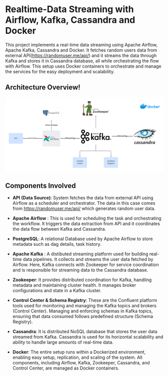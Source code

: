 # Realtime-Data Streaming with Airflow, Kafka, Cassandra and Docker

This project implements a real-time data streaming using Apache Airflow, Apache Kafka, Cassandra and Docker. It fetches random users data from external API(https://randomuser.me/api/) and it streams the data through Kafka and stores it in Cassandra database, all while orchestrating the flow with Airflow. This setup uses Docker containers to orchestrate and manage the services for the easy deployment and scalability.

## Architecture Overview!

<div align="center">
  <img width="694" alt="Architecture Overview" src="https://github.com/aakshatha02/Realtime-Data-Pipeline/blob/main/Architecture.png">
</div>

## Components Involved

- **API (Data Source)**: System fetches the data from external API using Airflow as a scheduler and orchestrator. The data in this case comes from https://randomuser.me/api/ which generates random user data.
  
- **Apache Airflow** : This is used for scheduling the task and orchestrating the workflow. It triggers the data extraction from API and it coordinates the data flow between Kafka and Cassandra.
  
- **PostgreSQL**: A relational Database used by Apache Airflow to store metadata such as dag details, task history.
  
- **Apache Kafka** : A distibuted streaming platform used for building real-time data pipelines. It collects and streams the user data fetched by Airflow. Here, Kafka connects with Zookeeper for service coordination and is responsible for streaming data to the Cassandra database.
  
- **Zookeeper**: It provides distributed coordination for Kafka, handling metadata and maintaining cluster health. It manages broker configurations and state in a Kafka cluster.
  
- **Control Center & Schema Registry**: These are the Confluent platform tools used for monitoring and managing the Kafka topics and brokers (Control Center). Managing and enforcing schemas in Kafka topics, ensuring that data consumed follows predefined structure (Schema Registry).
  
- **Cassandra**: It is distributed NoSQL database that stores the user data streamed from Kafka. Cassandra is used for its horizontal scalability and ability to handle large amounts of real-time data.
  
- **Docker**: The entire setup runs within a Dockerized environment, enabling easy setup, replication, and scaling of the system. All components, including Airflow, Kafka, Zookeeper, Cassandra, and Control Center, are managed as Docker containers.



